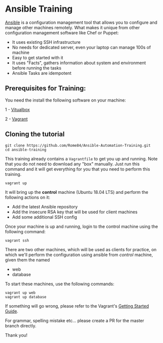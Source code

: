# Ansible Training
[Ansible](http://docs.ansible.com/ansible/) is a configuration management tool that allows you to configure and manage other machines remotely. What makes it unique from other configuration management software like Chef or Puppet:

- It uses existing SSH infrastructure
- No needs for dedicated server, even your laptop can manage 100s of machine
- Easy to get started with it
- It uses "Facts", gathers information about system and environment before running the tasks
- Ansible Tasks are idempotent

Prerequisites for Training:
------------------------------
You need the install the following software on your machine:

 1 - [Vitualbox](https://www.virtualbox.org/wiki/Downloads)

 2 - [Vagrant](https://www.vagrantup.com)

Cloning the tutorial
-----------------------
```shell
git clone https://github.com/Rome84/Ansible-Automation-Training.git
cd ansible-training
```
This training already contains a `Vagrantfile` to get you up and running. Note that you do not need to download any "box" manually. Just run this command and it will get everything for you that you need to perform this training.
```shell
vagrant up
```
It will bring up the **control** machine (Ubuntu 18.04 LTS) and perform the following actions on it:
- Add the latest  Ansible repository
- Add the insecure RSA key that will be used for client machines
- Add some additional SSH config

Once your machine is up and running, login to the control machine using the following command:
```
vagrant ssh
```
There are two other machines, which will be used as clients for practice, on which we'll perform the  configuration using ansible from *control* machine, given them the named 
- web
- database

To start these machines, use the following commands:
```
vagrant up web
vagrant up database
```
If something will go wrong, please refer to the Vagrant's [Getting Started Guide](http://docs.vagrantup.com/v2/getting-started/index.html).

For  grammar, spelling mistake etc... please create a PR for the master branch directly.

Thank you!
